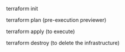 terraform init

terraform plan (pre-execution previewer)

terraform apply (to execute)

terraform destroy (to delete the infrastructure)
